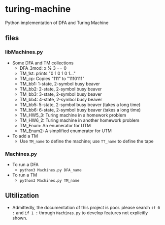 # turing-machine
Python implementation of DFA and Turing Machine

## files

### libMachines.py
* Some DFA and TM collections
	* DFA_3mod: x % 3 == 0
	* TM_1st: prints "0 1 0 1 0 1..."
	* TM_cp: Copies "111" to "1110111"
	* TM_bb1: 1-state, 2-symbol busy beaver
	* TM_bb2: 2-state, 2-symbol busy beaver
	* TM_bb3: 3-state, 2-symbol busy beaver
	* TM_bb4: 4-state, 2-symbol busy beaver
	* TM_bb5: 5-state, 2-symbol busy beaver (takes a long time)
	* TM_bb6: 6-state, 2-symbol busy beaver (takes a long time)
	* TM_HW5_3: Turing machine in a homework problem
	* TM_HW6_2: Turing machine in another homework problem
	* TM_Enum: An enumerator for UTM
	* TM_Enum2: A simplified enumerator for UTM
* To add a TM
	* Use `TM_name` to define the machine; use `TT_name` to define the tape

### Machines.py
* To run a DFA
	* `python3 Machines.py DFA_name`
* To run a TM
	* `python3 Machines.py TM_name`

## Ultilization
* Admittedly, the documentation of this project is poor. please search `if 0 :` and `if 1 :` through `Machines.py` to develop features not explicitly shown. 


